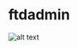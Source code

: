 # ftdadmin
![alt text](https://github.com/jc22dora/ftdadmin/blob/Diagrams/dependencychart.png?raw=true)
